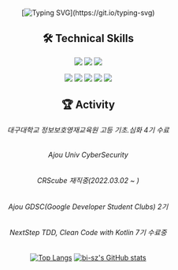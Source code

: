 <div align="center">
<br>

[![Typing SVG](https://readme-typing-svg.herokuapp.com?font=Lobster&color=FFD1A8&lines=Hi+there!+I'm+Software+Developer+HO-YA-HO.)](https://git.io/typing-svg)

## 🛠 Technical Skills

  <img src="https://img.shields.io/badge/Java-007396?style=flat-square&logo=Java&logoColor=white"/></a>
  <img src="https://img.shields.io/badge/Kotlin-7F52FF?style=flat-square&logo=Kotlin&logoColor=white"/></a>
  <img src="https://img.shields.io/badge/Javascript-ffb13b?style=flat-square&logo=javascript&logoColor=white"/></a>

  <img src="https://img.shields.io/badge/SpringBoot-6DB33F?style=flat-square&logo=Spring&logoColor=white"/></a>
  <img src="https://img.shields.io/badge/JPA-A830CC?style=flat-square&logo=Jpa&logoColor=white"/></a>
  <img src="https://img.shields.io/badge/Mybatis-A830CC?style=flat-square&logo=Mybatis&logoColor=white"/></a>
  <img src="https://img.shields.io/badge/Querydsl-A830CC?style=flat-square&logo=Querydsl&logoColor=white"/></a>
  <img src="https://img.shields.io/badge/Oracle-F80000?style=flat-square&logo=Oracle&logoColor=white"/></a>
  
  

## 🏆 Activity
<h6>대구대학교 정보보호영재교육원 고등 기초.심화 4기 수료</h6>
<h6>Ajou Univ CyberSecurity</h6>
<h6>CRScube 재직중(2022.03.02 ~ )</h6>
<h6>Ajou GDSC(Google Developer Student Clubs) 2기</h6>
<h6>NextStep TDD, Clean Code with Kotlin 7기 수료중</h6>

[![Top Langs](https://github-readme-stats.vercel.app/api/top-langs/?username=Ho-Ya-Ho&theme=cobalt&count_private=true)](https://github.com/Ho-Ya-Ho/github-readme-stats)
[![bi-sz's GitHub stats](https://github-readme-stats.vercel.app/api?username=Ho-Ya-Ho&include_all_commits=true&show_icons=true&theme=cobalt)](https://github.com/Ho-Ya-Ho/github-readme-stats)

<br>
</div>

